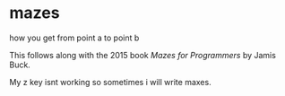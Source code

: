 # mazes

how you get from point a to point b

This follows along with the 2015 book *Mazes for Programmers* by Jamis Buck.

My z key isnt working so sometimes i will write maxes.
